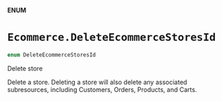 **ENUM**

# `Ecommerce.DeleteEcommerceStoresId`

```swift
enum DeleteEcommerceStoresId
```

Delete store

Delete a store. Deleting a store will also delete any associated subresources, including Customers, Orders, Products, and Carts.
